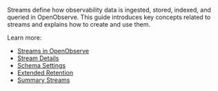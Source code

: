 Streams define how observability data is ingested, stored, indexed, and queried in OpenObserve. This guide introduces key concepts related to streams and explains how to create and use them.

Learn more: 

- [Streams in OpenObserve](streams-in-openobserve.md)
- [Stream Details](stream-details.md)
- [Schema Settings](schema-settings.md)
- [Extended Retention](extended-retention.md)
- [Summary Streams](summary-streams.md)